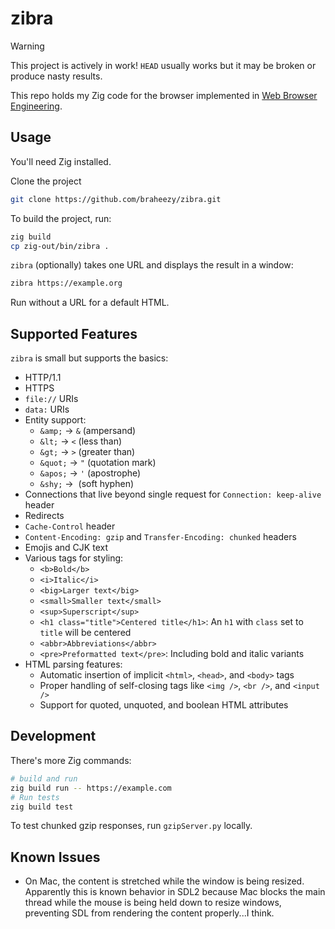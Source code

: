 # zibra

> [!WARNING]
> This project is actively in work! `HEAD` usually works but it may be broken or produce nasty results.

This repo holds my Zig code for the browser implemented in [Web Browser Engineering](https://browser.engineering/).

## Usage

You'll need Zig installed.

Clone the project

```sh
git clone https://github.com/braheezy/zibra.git
```

To build the project, run:

```sh
zig build
cp zig-out/bin/zibra .
```

`zibra` (optionally) takes one URL and displays the result in a window:

```sh
zibra https://example.org
```

Run without a URL for a default HTML.

## Supported Features

`zibra` is small but supports the basics:

- HTTP/1.1
- HTTPS
- `file://` URIs
- `data:` URIs
- Entity support:
  - `&amp;` → `&` (ampersand)
  - `&lt;` → `<` (less than)
  - `&gt;` → `>` (greater than)
  - `&quot;` → `"` (quotation mark)
  - `&apos;` → `'` (apostrophe)
  - `&shy;` → `­` (soft hyphen)
- Connections that live beyond single request for `Connection: keep-alive` header
- Redirects
- `Cache-Control` header
- `Content-Encoding: gzip` and `Transfer-Encoding: chunked` headers
- Emojis and CJK text
- Various tags for styling:
  - `<b>Bold</b>`
  - `<i>Italic</i>`
  - `<big>Larger text</big>`
  - `<small>Smaller text</small>`
  - `<sup>Superscript</sup>`
  - `<h1 class="title">Centered title</h1>`: An `h1` with `class` set to `title` will be centered
  - `<abbr>Abbreviations</abbr>`
  - `<pre>Preformatted text</pre>`: Including bold and italic variants
- HTML parsing features:
  - Automatic insertion of implicit `<html>`, `<head>`, and `<body>` tags
  - Proper handling of self-closing tags like `<img />`, `<br />`, and `<input />`
  - Support for quoted, unquoted, and boolean HTML attributes

## Development

There's more Zig commands:

```sh
# build and run
zig build run -- https://example.com
# Run tests
zig build test
```

To test chunked gzip responses, run `gzipServer.py` locally.

## Known Issues

- On Mac, the content is stretched while the window is being resized. Apparently this is known behavior in SDL2 because Mac blocks the main thread while the mouse is being held down to resize windows, preventing SDL from rendering the content properly...I think.
